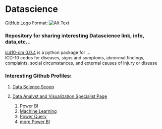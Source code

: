 # Datascience 
[GitHub Logo](https://github.com/Intel-89/other/blob/master/Octocat_DataScience.png)
Format: ![Alt Text](url)




### Repository for sharing interesting Datascience link, info, data,etc...

[icd10-cm 0.0.4](https://pypi.org/project/icd10-cm/) is a python package for ... \
ICD-10 codes for diseases, signs and symptoms, abnormal findings, complaints, social circumstances, and external causes of injury or disease


### Interesting Github Profiles:

1. [Data Science Scoop](https://github.com/datasciencescoop)

1. [Data Analyst and Visualization Specialist Page](https://github.com/NajiElKotob)
   1. [Power BI](https://github.com/NajiElKotob/Awesome-Power-BI)
   1. [Machine Learning](https://github.com/NajiElKotob/Awesome-ML)
   1. [Power Query](https://github.com/NajiElKotob/Awesome-PowerQuery)
   1. [more Power BI](https://github.com/NajiElKotob/LetsTalkData)


